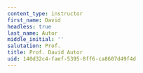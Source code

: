 ```yaml
---
content_type: instructor
first_name: David
headless: true
last_name: Autor
middle_initial: ''
salutation: Prof.
title: Prof. David Autor
uid: 140d32c4-faef-5395-8ff6-ca8607d49f4d
---
```

